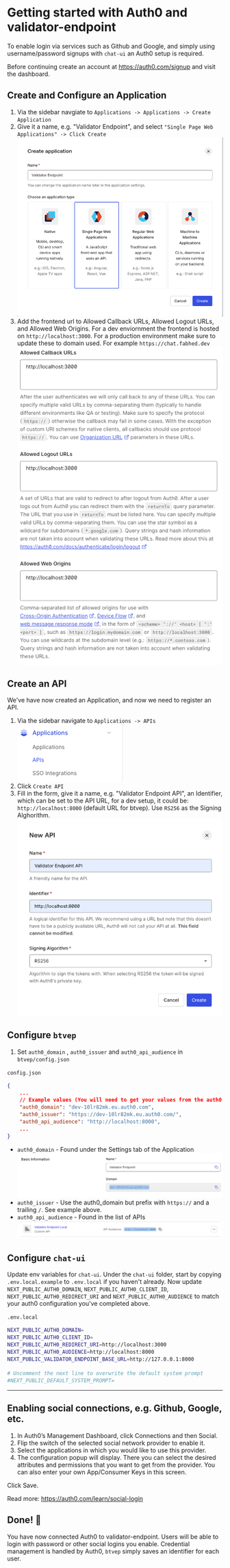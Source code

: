 # Getting started with Auth0 and validator-endpoint

To enable login via services such as Github and Google, and simply using username/password signups with `chat-ui` an Auth0 setup is required.

Before continuing create an account at https://auth0.com/signup and visit the dashboard.

## Create and Configure an Application

1. Via the sidebar navgiate to `Applications -> Applications -> Create Application`
2. Give it a name, e.g. "Validator Endpoint", and select `"Single Page Web Applications" -> Click Create`
   ![Create Application](create-application.png)
3. Add the frontend url to Allowed Callback URLs, Allowed Logout URLs, and Allowed Web Origins. For a dev enviornment the frontend is hosted on `http://localhost:3000`. For a production environment make sure to update these to domain used. For example `https://chat.fabhed.dev`
   ![Application allowed settings](application-allowed-settings.png)

## Create an API

We've have now created an Application, and now we need to register an API.

1. Via the sidebar navigate to `Applications -> APIs`
   ![Navigation to applications APIs](sidebar-navigation-applications-apis.png)
2. Click `Create API`
3. Fill in the form, give it a name, e.g. "Validator Endpoint API", an Identifier, which can be set to the API URL, for a dev setup, it could be: `http://localhost:8000` (default URL for btvep). Use `RS256` as the Signing Alghorithm.
   ![New API form](new-api-form.png)

## Configure `btvep`

1. Set `auth0_domain`
   , `auth0_issuer` and `auth0_api_audience` in `btvep/config.json`

`config.json`

```json
{
    ...
    // Example values (You will need to get your values from the auth0 dashboard)
    "auth0_domain": "dev-10lr82mk.eu.auth0.com",
    "auth0_issuer": "https://dev-10lr82mk.eu.auth0.com/",
    "auth0_api_audience": "http://localhost:8000",
    ...
}
```

- `auth0_domain` - Found under the Settings tab of the Application
  ![Domain](auth0-domain.png)
- `auth0_issuer` - Use the auth0_domain but prefix with `https://` and a trailing `/`. See example above.
- `auth0_api_audience` - Found in the list of APIs
  ![API Audience](auth0-api-audience.png)

## Configure `chat-ui`

Update env variables for `chat-ui`. Under the `chat-ui` folder, start by copying `.env.local.example` to `.env.local` if you haven't already. Now update `NEXT_PUBLIC_AUTH0_DOMAIN`, `NEXT_PUBLIC_AUTH0_CLIENT_ID`, `NEXT_PUBLIC_AUTH0_REDIRECT_URI` and `NEXT_PUBLIC_AUTH0_AUDIENCE` to match your auth0 configuration you've completed above.

`.env.local`

```bash
NEXT_PUBLIC_AUTH0_DOMAIN=
NEXT_PUBLIC_AUTH0_CLIENT_ID=
NEXT_PUBLIC_AUTH0_REDIRECT_URI=http://localhost:3000
NEXT_PUBLIC_AUTH0_AUDIENCE=http://localhost:8000
NEXT_PUBLIC_VALIDATOR_ENDPOINT_BASE_URL=http://127.0.0.1:8000

# Uncomment the next line to overwrite the default system prompt
#NEXT_PUBLIC_DEFAULT_SYSTEM_PROMPT=
```

<hr/>

## Enabling social connections, e.g. Github, Google, etc.

1. In Auth0’s Management Dashboard, click Connections and then Social.
2. Flip the switch of the selected social network provider to enable it.
3. Select the applications in which you would like to use this provider.
4. The configuration popup will display. There you can select the desired attributes and permissions that you want to get from the provider. You can also enter your own App/Consumer Keys in this screen.

Click Save.

Read more: https://auth0.com/learn/social-login

## Done! 🥳

You have now connected Auth0 to validator-endpoint. Users will be able to login with password or other social logins you enable. Credential management is handled by Auth0, `btvep` simply saves an identifier for each user.
